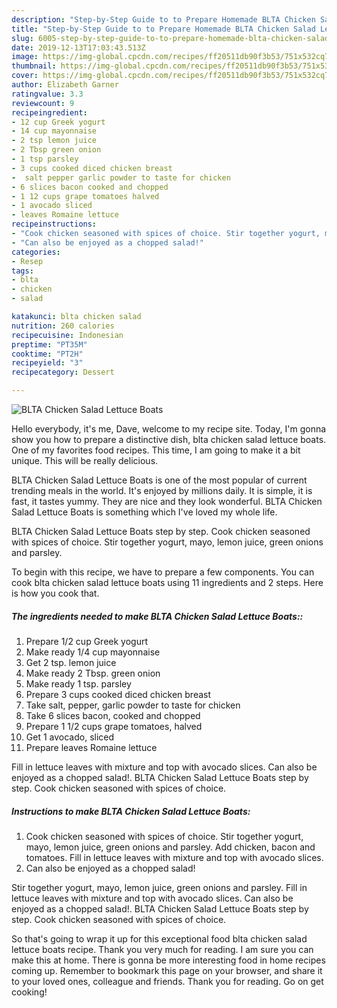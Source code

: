 ```yaml
---
description: "Step-by-Step Guide to to Prepare Homemade BLTA Chicken Salad Lettuce Boats"
title: "Step-by-Step Guide to to Prepare Homemade BLTA Chicken Salad Lettuce Boats"
slug: 6005-step-by-step-guide-to-to-prepare-homemade-blta-chicken-salad-lettuce-boats
date: 2019-12-13T17:03:43.513Z
image: https://img-global.cpcdn.com/recipes/ff20511db90f3b53/751x532cq70/blta-chicken-salad-lettuce-boats-recipe-main-photo.jpg
thumbnail: https://img-global.cpcdn.com/recipes/ff20511db90f3b53/751x532cq70/blta-chicken-salad-lettuce-boats-recipe-main-photo.jpg
cover: https://img-global.cpcdn.com/recipes/ff20511db90f3b53/751x532cq70/blta-chicken-salad-lettuce-boats-recipe-main-photo.jpg
author: Elizabeth Garner
ratingvalue: 3.3
reviewcount: 9
recipeingredient:
- 12 cup Greek yogurt
- 14 cup mayonnaise
- 2 tsp lemon juice
- 2 Tbsp green onion
- 1 tsp parsley
- 3 cups cooked diced chicken breast
-  salt pepper garlic powder to taste for chicken
- 6 slices bacon cooked and chopped
- 1 12 cups grape tomatoes halved
- 1 avocado sliced
- leaves Romaine lettuce
recipeinstructions:
- "Cook chicken seasoned with spices of choice. Stir together yogurt, mayo, lemon juice, green onions and parsley. Add chicken, bacon and tomatoes. Fill in lettuce leaves with mixture and top with avocado slices."
- "Can also be enjoyed as a chopped salad!"
categories:
- Resep
tags:
- blta
- chicken
- salad

katakunci: blta chicken salad
nutrition: 260 calories
recipecuisine: Indonesian
preptime: "PT35M"
cooktime: "PT2H"
recipeyield: "3"
recipecategory: Dessert

---
```



![BLTA Chicken Salad Lettuce Boats](https://img-global.cpcdn.com/recipes/ff20511db90f3b53/751x532cq70/blta-chicken-salad-lettuce-boats-recipe-main-photo.jpg)

Hello everybody, it's me, Dave, welcome to my recipe site. Today, I'm gonna show you how to prepare a distinctive dish, blta chicken salad lettuce boats. One of my favorites food recipes. This time, I am going to make it a bit unique. This will be really delicious.

BLTA Chicken Salad Lettuce Boats is one of the most popular of current trending meals in the world. It's enjoyed by millions daily. It is simple, it is fast, it tastes yummy. They are nice and they look wonderful. BLTA Chicken Salad Lettuce Boats is something which I've loved my whole life.

BLTA Chicken Salad Lettuce Boats step by step. Cook chicken seasoned with spices of choice. Stir together yogurt, mayo, lemon juice, green onions and parsley.


To begin with this recipe, we have to prepare a few components. You can cook blta chicken salad lettuce boats using 11 ingredients and 2 steps. Here is how you cook that.

##### The ingredients needed to make BLTA Chicken Salad Lettuce Boats::

1. Prepare 1/2 cup Greek yogurt
1. Make ready 1/4 cup mayonnaise
1. Get 2 tsp. lemon juice
1. Make ready 2 Tbsp. green onion
1. Make ready 1 tsp. parsley
1. Prepare 3 cups cooked diced chicken breast
1. Take  salt, pepper, garlic powder to taste for chicken
1. Take 6 slices bacon, cooked and chopped
1. Prepare 1 1/2 cups grape tomatoes, halved
1. Get 1 avocado, sliced
1. Prepare leaves Romaine lettuce


Fill in lettuce leaves with mixture and top with avocado slices. Can also be enjoyed as a chopped salad!. BLTA Chicken Salad Lettuce Boats step by step. Cook chicken seasoned with spices of choice. 

##### Instructions to make BLTA Chicken Salad Lettuce Boats:

1. Cook chicken seasoned with spices of choice. Stir together yogurt, mayo, lemon juice, green onions and parsley. Add chicken, bacon and tomatoes. Fill in lettuce leaves with mixture and top with avocado slices.
1. Can also be enjoyed as a chopped salad!


Stir together yogurt, mayo, lemon juice, green onions and parsley. Fill in lettuce leaves with mixture and top with avocado slices. Can also be enjoyed as a chopped salad!. BLTA Chicken Salad Lettuce Boats step by step. Cook chicken seasoned with spices of choice. 

So that's going to wrap it up for this exceptional food blta chicken salad lettuce boats recipe. Thank you very much for reading. I am sure you can make this at home. There is gonna be more interesting food in home recipes coming up. Remember to bookmark this page on your browser, and share it to your loved ones, colleague and friends. Thank you for reading. Go on get cooking!
